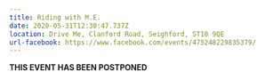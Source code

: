 ```yaml
---
title: Riding with M.E.
date: 2020-05-31T12:30:47.737Z
location: Drive Me, Clanford Road, Seighford, ST18 9QE
url-facebook: https://www.facebook.com/events/475248229835379/
---
```

**THIS EVENT HAS BEEN POSTPONED**